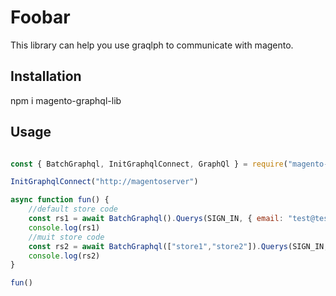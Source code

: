 

# Foobar

This library can help you use graqlph to communicate with magento.

## Installation

npm i magento-graphql-lib

## Usage

```javascript

const { BatchGraphql, InitGraphqlConnect, GraphQl } = require("magento-graphql-lib")

InitGraphqlConnect("http://magentoserver")

async function fun() {
    //default store code
    const rs1 = await BatchGraphql().Querys(SIGN_IN, { email: "test@test.com", password: "123123123" })
    console.log(rs1)
    //muit store code
    const rs2 = await BatchGraphql(["store1","store2"]).Querys(SIGN_IN, { email: "test@test.com", password: "123123123" })
    console.log(rs2)
}

fun()


